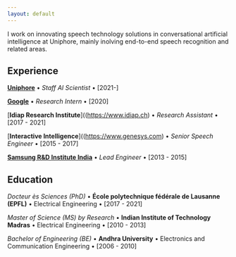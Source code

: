 ```yaml
---
layout: default
---
```


I work on innovating speech technology solutions in conversational artificial intelligence at Uniphore, mainly inolving end-to-end speech recognition and related areas.

## Experience

[**Uniphore**](https://www.uniphore.com) • _Staff AI Scientist_ • [2021-]

[**Google**](https://ai.google) • _Research Intern_ • [2020]

[**Idiap Research Institute**]((https://www.idiap.ch) • _Research Assistant_ • [2017 - 2021]

[**Interactive Intelligence**]((https://www.genesys.com) • _Senior Speech Engineer_ • [2015 - 2017]

[**Samsung R&D Institute India**](https://research.samsung.com/sri-b) • _Lead Engineer_ • [2013 - 2015]

## Education

_Docteur ès Sciences (PhD)_  •  **École polytechnique fédérale de Lausanne (EPFL)**  •  Electrical Engineering  •  [2017 - 2021]

_Master of Science (MS) by Research_  •  **Indian Institute of Technology Madras**  •  Electrical Engineering  •  [2010 - 2013]

_Bachelor of Engineering (BE)_  •  **Andhra University**  •  Electronics and Communication Engineering  •  [2006 - 2010]

